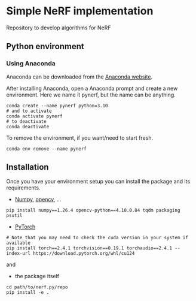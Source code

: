 # Simple NeRF implementation

Repository to develop algorithms for NeRF

## Python environment

### Using Anaconda

Anaconda can be downloaded from the [Anaconda website](https://www.anaconda.com/products/individual).

After installing Anaconda, open a Anaconda prompt and create a new environment. Here we name it pynerf, but the name can be anything.

```shell
conda create --name pynerf python=3.10
# and to activate
conda activate pynerf
# to deactivate
conda deactivate
```

To remove the environment, if you want/need to start fresh.

```shell
conda env remove --name pynerf
```

## Installation

Once you have your environment setup you can install the package and its requirements.

- [Numpy](https://numpy.org/), [opencv](https://opencv.org/), ...
```shell
pip install numpy==1.26.4 opencv-python==4.10.0.84 tqdm packaging psutil
```
- [PyTorch](https://pytorch.org/get-started/locally/)
```shell
# Note that you may need to check the cuda version in your system if available
pip install torch==2.4.1 torchvision==0.19.1 torchaudio==2.4.1 --index-url https://download.pytorch.org/whl/cu124
```
and
- the package itself
```shell
cd path/to/nerf.py/repo
pip install -e .
```
